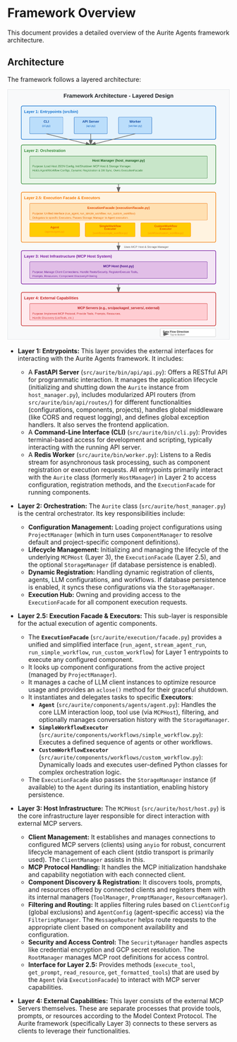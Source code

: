 # Framework Overview

This document provides a detailed overview of the Aurite Agents framework architecture.

## Architecture

The framework follows a layered architecture:

![Aurite Agents Framework Architecture](../architecture_diagram.svg)

*   **Layer 1: Entrypoints:** This layer provides the external interfaces for interacting with the Aurite Agents framework. It includes:
    *   A **FastAPI Server** (`src/aurite/bin/api/api.py`): Offers a RESTful API for programmatic interaction. It manages the application lifecycle (initializing and shutting down the `Aurite` instance from `host_manager.py`), includes modularized API routers (from `src/aurite/bin/api/routes/`) for different functionalities (configurations, components, projects), handles global middleware (like CORS and request logging), and defines global exception handlers. It also serves the frontend application.
    *   A **Command-Line Interface (CLI)** (`src/aurite/bin/cli.py`): Provides terminal-based access for development and scripting, typically interacting with the running API server.
    *   A **Redis Worker** (`src/aurite/bin/worker.py`): Listens to a Redis stream for asynchronous task processing, such as component registration or execution requests.
    All entrypoints primarily interact with the `Aurite` class (formerly `HostManager`) in Layer 2 to access configuration, registration methods, and the `ExecutionFacade` for running components.

*   **Layer 2: Orchestration:** The `Aurite` class (`src/aurite/host_manager.py`) is the central orchestrator. Its key responsibilities include:
    *   **Configuration Management:** Loading project configurations using `ProjectManager` (which in turn uses `ComponentManager` to resolve default and project-specific component definitions).
    *   **Lifecycle Management:** Initializing and managing the lifecycle of the underlying `MCPHost` (Layer 3), the `ExecutionFacade` (Layer 2.5), and the optional `StorageManager` (if database persistence is enabled).
    *   **Dynamic Registration:** Handling dynamic registration of clients, agents, LLM configurations, and workflows. If database persistence is enabled, it syncs these configurations via the `StorageManager`.
    *   **Execution Hub:** Owning and providing access to the `ExecutionFacade` for all component execution requests.

*   **Layer 2.5: Execution Facade & Executors:** This sub-layer is responsible for the actual execution of agentic components.
    *   The **`ExecutionFacade`** (`src/aurite/execution/facade.py`) provides a unified and simplified interface (`run_agent`, `stream_agent_run`, `run_simple_workflow`, `run_custom_workflow`) for Layer 1 entrypoints to execute any configured component.
    *   It looks up component configurations from the active project (managed by `ProjectManager`).
    *   It manages a cache of LLM client instances to optimize resource usage and provides an `aclose()` method for their graceful shutdown.
    *   It instantiates and delegates tasks to specific **Executors**:
        *   **`Agent`** (`src/aurite/components/agents/agent.py`): Handles the core LLM interaction loop, tool use (via `MCPHost`), filtering, and optionally manages conversation history with the `StorageManager`.
        *   **`SimpleWorkflowExecutor`** (`src/aurite/components/workflows/simple_workflow.py`): Executes a defined sequence of agents or other workflows.
        *   **`CustomWorkflowExecutor`** (`src/aurite/components/workflows/custom_workflow.py`): Dynamically loads and executes user-defined Python classes for complex orchestration logic.
    *   The `ExecutionFacade` also passes the `StorageManager` instance (if available) to the `Agent` during its instantiation, enabling history persistence.

*   **Layer 3: Host Infrastructure:** The `MCPHost` (`src/aurite/host/host.py`) is the core infrastructure layer responsible for direct interaction with external MCP servers.
    *   **Client Management:** It establishes and manages connections to configured MCP servers (clients) using `anyio` for robust, concurrent lifecycle management of each client (stdio transport is primarily used). The `ClientManager` assists in this.
    *   **MCP Protocol Handling:** It handles the MCP initialization handshake and capability negotiation with each connected client.
    *   **Component Discovery & Registration:** It discovers tools, prompts, and resources offered by connected clients and registers them with its internal managers (`ToolManager`, `PromptManager`, `ResourceManager`).
    *   **Filtering and Routing:** It applies filtering rules based on `ClientConfig` (global exclusions) and `AgentConfig` (agent-specific access) via the `FilteringManager`. The `MessageRouter` helps route requests to the appropriate client based on component availability and configuration.
    *   **Security and Access Control:** The `SecurityManager` handles aspects like credential encryption and GCP secret resolution. The `RootManager` manages MCP root definitions for access control.
    *   **Interface for Layer 2.5:** Provides methods (`execute_tool`, `get_prompt`, `read_resource`, `get_formatted_tools`) that are used by the `Agent` (via `ExecutionFacade`) to interact with MCP server capabilities.

*   **Layer 4: External Capabilities:** This layer consists of the external MCP Servers themselves. These are separate processes that provide tools, prompts, or resources according to the Model Context Protocol. The Aurite framework (specifically Layer 3) connects to these servers as clients to leverage their functionalities.
